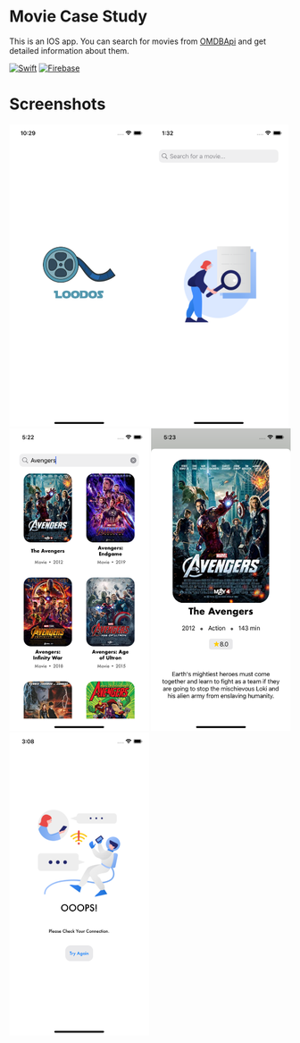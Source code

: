 # Movie Case Study

This is an IOS app. You can search for movies from [OMDBApi](http://omdbapi.com) and get detailed information about them.

[![Swift](https://img.shields.io/badge/Swift-4.0-orange.svg?style=flat)](https://developer.apple.com/swift)
[![Firebase](https://img.shields.io/badge/firebase-6.9.0-orange.svg?style=flat)](https://firebase.google.com) 
   
# Screenshots


<img src="https://github.com/tubanury/MovieCaseStudy/blob/main/Screenshots/splashScreen.png" width="250" ><img src="https://github.com/tubanury/MovieCaseStudy/blob/main/Screenshots/homeBeforeSearch.png" width="250"> 
<img src="https://github.com/tubanury/MovieCaseStudy/blob/main/Screenshots/homeScreen.png" width="250"> 
<img src="https://github.com/tubanury/MovieCaseStudy/blob/main/Screenshots/DetailScreen.png" width="250" > <img src="https://github.com/tubanury/MovieCaseStudy/blob/main/Screenshots/errorScreen.png" width="250">
